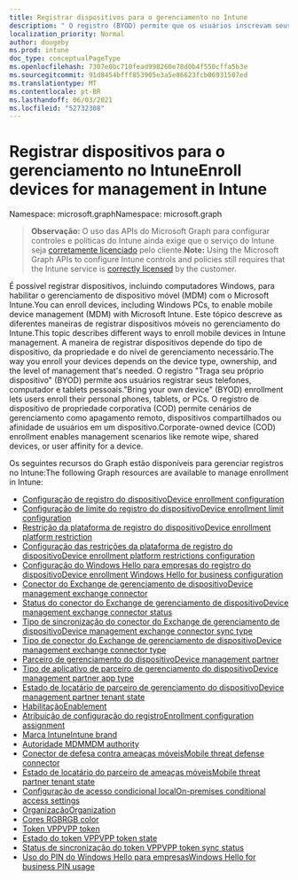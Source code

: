 ```yaml
---
title: Registrar dispositivos para o gerenciamento no Intune
description: " O registro (BYOD) permite que os usuários inscrevam seus telefones pessoais, tablets ou computadores. O registro de dispositivo de propriedade corporativa (COD) permite cenários de gerenciamento como apagamento remoto, dispositivos compartilhados ou afinidade de usuários em um dispositivo."
localization_priority: Normal
author: dougeby
ms.prod: intune
doc_type: conceptualPageType
ms.openlocfilehash: 7307e0bc710fead998260e78d0b4f550cffa5b3e
ms.sourcegitcommit: 91d8454bfff853905e3a5e86623fcb06931507ed
ms.translationtype: MT
ms.contentlocale: pt-BR
ms.lasthandoff: 06/03/2021
ms.locfileid: "52732308"
---
```

# <a name="enroll-devices-for-management-in-intune"></a><span data-ttu-id="1d54e-104">Registrar dispositivos para o gerenciamento no Intune</span><span class="sxs-lookup"><span data-stu-id="1d54e-104">Enroll devices for management in Intune</span></span>

<span data-ttu-id="1d54e-105">Namespace: microsoft.graph</span><span class="sxs-lookup"><span data-stu-id="1d54e-105">Namespace: microsoft.graph</span></span>

> <span data-ttu-id="1d54e-106">**Observação:** O uso das APIs do Microsoft Graph para configurar controles e políticas do Intune ainda exige que o serviço do Intune seja [corretamente licenciado](https://www.microsoft.com/en-us/cloud-platform/microsoft-intune-pricing) pelo cliente.</span><span class="sxs-lookup"><span data-stu-id="1d54e-106">**Note:** Using the Microsoft Graph APIs to configure Intune controls and policies still requires that the Intune service is [correctly licensed](https://www.microsoft.com/en-us/cloud-platform/microsoft-intune-pricing) by the customer.</span></span>

<span data-ttu-id="1d54e-107">É possível registrar dispositivos, incluindo computadores Windows, para habilitar o gerenciamento de dispositivo móvel (MDM) com o Microsoft Intune.</span><span class="sxs-lookup"><span data-stu-id="1d54e-107">You can enroll devices, including Windows PCs, to enable mobile device management (MDM) with Microsoft Intune.</span></span> <span data-ttu-id="1d54e-108">Este tópico descreve as diferentes maneiras de registrar dispositivos móveis no gerenciamento do Intune.</span><span class="sxs-lookup"><span data-stu-id="1d54e-108">This topic describes different ways to enroll mobile devices in Intune management.</span></span> <span data-ttu-id="1d54e-109">A maneira de registrar dispositivos depende do tipo de dispositivo, da propriedade e do nível de gerenciamento necessário.</span><span class="sxs-lookup"><span data-stu-id="1d54e-109">The way you enroll your devices depends on the device type, ownership, and the level of management that's needed.</span></span> <span data-ttu-id="1d54e-110">O registro "Traga seu próprio dispositivo" (BYOD) permite aos usuários registrar seus telefones, computador e tablets pessoais.</span><span class="sxs-lookup"><span data-stu-id="1d54e-110">"Bring your own device" (BYOD) enrollment lets users enroll their personal phones, tablets, or PCs.</span></span> <span data-ttu-id="1d54e-111">O registro de dispositivo de propriedade corporativa (COD) permite cenários de gerenciamento como apagamento remoto, dispositivos compartilhados ou afinidade de usuários em um dispositivo.</span><span class="sxs-lookup"><span data-stu-id="1d54e-111">Corporate-owned device (COD) enrollment enables management scenarios like remote wipe, shared devices, or user affinity for a device.</span></span>

<span data-ttu-id="1d54e-112">Os seguintes recursos do Graph estão disponíveis para gerenciar registros no Intune:</span><span class="sxs-lookup"><span data-stu-id="1d54e-112">The following Graph resources are available to manage enrollment in Intune:</span></span>  

- [<span data-ttu-id="1d54e-113">Configuração de registro do dispositivo</span><span class="sxs-lookup"><span data-stu-id="1d54e-113">Device enrollment configuration</span></span>](intune-onboarding-deviceenrollmentconfiguration.md)
- [<span data-ttu-id="1d54e-114">Configuração de limite do registro do dispositivo</span><span class="sxs-lookup"><span data-stu-id="1d54e-114">Device enrollment limit configuration</span></span>](intune-onboarding-deviceenrollmentlimitconfiguration.md)
- [<span data-ttu-id="1d54e-115">Restrição da plataforma de registro do dispositivo</span><span class="sxs-lookup"><span data-stu-id="1d54e-115">Device enrollment platform restriction</span></span>](intune-onboarding-deviceenrollmentplatformrestriction.md)
- [<span data-ttu-id="1d54e-116">Configuração das restrições da plataforma de registro do dispositivo</span><span class="sxs-lookup"><span data-stu-id="1d54e-116">Device enrollment platform restrictions configuration</span></span>](intune-onboarding-deviceenrollmentplatformrestrictionsconfiguration.md)
- [<span data-ttu-id="1d54e-117">Configuração do Windows Hello para empresas do registro do dispositivo</span><span class="sxs-lookup"><span data-stu-id="1d54e-117">Device enrollment Windows Hello for business configuration</span></span>](intune-onboarding-deviceenrollmentwindowshelloforbusinessconfiguration.md)
- [<span data-ttu-id="1d54e-118">Conector do Exchange de gerenciamento de dispositivo</span><span class="sxs-lookup"><span data-stu-id="1d54e-118">Device management exchange connector</span></span>](intune-onboarding-devicemanagementexchangeconnector.md)
- [<span data-ttu-id="1d54e-119">Status do conector do Exchange de gerenciamento de dispositivo</span><span class="sxs-lookup"><span data-stu-id="1d54e-119">Device management exchange connector status</span></span>](intune-onboarding-devicemanagementexchangeconnectorstatus.md)
- [<span data-ttu-id="1d54e-120">Tipo de sincronização do conector do Exchange de gerenciamento de dispositivo</span><span class="sxs-lookup"><span data-stu-id="1d54e-120">Device management exchange connector sync type</span></span>](intune-onboarding-devicemanagementexchangeconnectorsynctype.md)
- [<span data-ttu-id="1d54e-121">Tipo de conector do Exchange de gerenciamento de dispositivo</span><span class="sxs-lookup"><span data-stu-id="1d54e-121">Device management exchange connector type</span></span>](intune-onboarding-devicemanagementexchangeconnectortype.md)
- [<span data-ttu-id="1d54e-122">Parceiro de gerenciamento do dispositivo</span><span class="sxs-lookup"><span data-stu-id="1d54e-122">Device management partner</span></span>](intune-onboarding-devicemanagementpartner.md)
- [<span data-ttu-id="1d54e-123">Tipo de aplicativo de parceiro de gerenciamento do dispositivo</span><span class="sxs-lookup"><span data-stu-id="1d54e-123">Device management partner app type</span></span>](intune-onboarding-devicemanagementpartnerapptype.md)
- [<span data-ttu-id="1d54e-124">Estado de locatário de parceiro de gerenciamento do dispositivo</span><span class="sxs-lookup"><span data-stu-id="1d54e-124">Device management partner tenant state</span></span>](intune-onboarding-devicemanagementpartnertenantstate.md)
- [<span data-ttu-id="1d54e-125">Habilitação</span><span class="sxs-lookup"><span data-stu-id="1d54e-125">Enablement</span></span>](intune-onboarding-enablement.md)
- [<span data-ttu-id="1d54e-126">Atribuição de configuração do registro</span><span class="sxs-lookup"><span data-stu-id="1d54e-126">Enrollment configuration assignment</span></span>](intune-onboarding-enrollmentconfigurationassignment.md)
- [<span data-ttu-id="1d54e-127">Marca Intune</span><span class="sxs-lookup"><span data-stu-id="1d54e-127">Intune brand</span></span>](intune-onboarding-intunebrand.md)
- [<span data-ttu-id="1d54e-128">Autoridade MDM</span><span class="sxs-lookup"><span data-stu-id="1d54e-128">MDM authority</span></span>](intune-onboarding-mdmauthority.md)
- [<span data-ttu-id="1d54e-129">Conector de defesa contra ameaças móveis</span><span class="sxs-lookup"><span data-stu-id="1d54e-129">Mobile threat defense connector</span></span>](intune-onboarding-mobilethreatdefenseconnector.md)
- [<span data-ttu-id="1d54e-130">Estado de locatário do parceiro de ameaças móveis</span><span class="sxs-lookup"><span data-stu-id="1d54e-130">Mobile threat partner tenant state</span></span>](intune-onboarding-mobilethreatpartnertenantstate.md)
- [<span data-ttu-id="1d54e-131">Configuração de acesso condicional local</span><span class="sxs-lookup"><span data-stu-id="1d54e-131">On-premises conditional access settings</span></span>](intune-onboarding-onpremisesconditionalaccesssettings.md)
- [<span data-ttu-id="1d54e-132">Organização</span><span class="sxs-lookup"><span data-stu-id="1d54e-132">Organization</span></span>](intune-onboarding-organization.md)
- [<span data-ttu-id="1d54e-133">Cores RGB</span><span class="sxs-lookup"><span data-stu-id="1d54e-133">RGB color</span></span>](intune-onboarding-rgbcolor.md)
- [<span data-ttu-id="1d54e-134">Token VPP</span><span class="sxs-lookup"><span data-stu-id="1d54e-134">VPP token</span></span>](intune-onboarding-vpptoken.md)
- [<span data-ttu-id="1d54e-135">Estado do token VPP</span><span class="sxs-lookup"><span data-stu-id="1d54e-135">VPP token state</span></span>](intune-onboarding-vpptokenstate.md)
- [<span data-ttu-id="1d54e-136">Status de sincronização do token VPP</span><span class="sxs-lookup"><span data-stu-id="1d54e-136">VPP token sync status</span></span>](intune-onboarding-vpptokensyncstatus.md)
- [<span data-ttu-id="1d54e-137">Uso do PIN do Windows Hello para empresas</span><span class="sxs-lookup"><span data-stu-id="1d54e-137">Windows Hello for business PIN usage</span></span>](intune-onboarding-windowshelloforbusinesspinusage.md)






